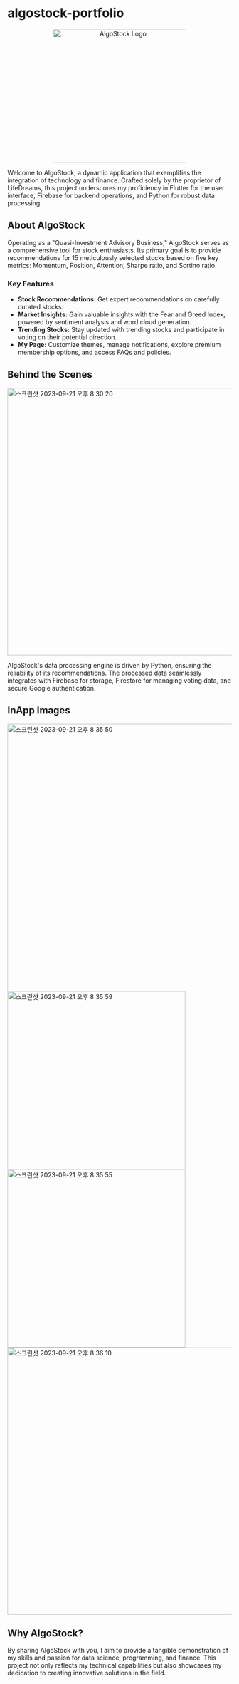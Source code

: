 # algostock-portfolio

<div align="center">
  <img src="https://github.com/yeonghun00/algostock-portfolio/assets/44548828/24147af8-5ca2-4bbf-92b7-35ec35230488" alt="AlgoStock Logo" width="300px" height="300px">
</div>

Welcome to AlgoStock, a dynamic application that exemplifies the integration of technology and finance. Crafted solely by the proprietor of LifeDreams, this project underscores my proficiency in Flutter for the user interface, Firebase for backend operations, and Python for robust data processing.

## About AlgoStock

Operating as a "Quasi-Investment Advisory Business," AlgoStock serves as a comprehensive tool for stock enthusiasts. Its primary goal is to provide recommendations for 15 meticulously selected stocks based on five key metrics: Momentum, Position, Attention, Sharpe ratio, and Sortino ratio.

### Key Features

- **Stock Recommendations:** Get expert recommendations on carefully curated stocks.
- **Market Insights:** Gain valuable insights with the Fear and Greed Index, powered by sentiment analysis and word cloud generation.
- **Trending Stocks:** Stay updated with trending stocks and participate in voting on their potential direction.
- **My Page:** Customize themes, manage notifications, explore premium membership options, and access FAQs and policies.



## Behind the Scenes
<img width="600" alt="스크린샷 2023-09-21 오후 8 30 20" src="https://github.com/yeonghun00/algostock-portfolio/assets/44548828/cde2a758-9c66-4a89-b735-e92ebd6e47d0">

AlgoStock's data processing engine is driven by Python, ensuring the reliability of its recommendations. The processed data seamlessly integrates with Firebase for storage, Firestore for managing voting data, and secure Google authentication.

## InApp Images
<img width="600" alt="스크린샷 2023-09-21 오후 8 35 50" src="https://github.com/yeonghun00/algostock-portfolio/assets/44548828/bbd80c11-60f5-472b-bc27-60f015843f78">
<img width="400" alt="스크린샷 2023-09-21 오후 8 35 59" src="https://github.com/yeonghun00/algostock-portfolio/assets/44548828/4480105d-a26d-4407-a73d-24864a842868">
<img width="400" alt="스크린샷 2023-09-21 오후 8 35 55" src="https://github.com/yeonghun00/algostock-portfolio/assets/44548828/57bb2fc7-bf91-4fc5-9084-1c9a7ffe0065">
<img width="600" alt="스크린샷 2023-09-21 오후 8 36 10" src="https://github.com/yeonghun00/algostock-portfolio/assets/44548828/fd10af05-6d8f-46d3-80c8-ee77a1d79cca">

## Why AlgoStock?

By sharing AlgoStock with you, I aim to provide a tangible demonstration of my skills and passion for data science, programming, and finance. This project not only reflects my technical capabilities but also showcases my dedication to creating innovative solutions in the field.


